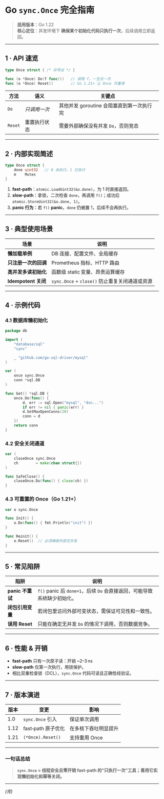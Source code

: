 # Go `sync.Once` 完全指南

> **适用版本**：Go 1.22  
> **核心定位**：并发环境下 **确保某个初始化代码只执行一次**，后续调用立即返回。

---

## 1 · API 速览

```go
type Once struct { /* 非导出 */ }

func (o *Once) Do(f func())   // 调用 f，一生仅一次
func (o *Once) Reset()        // Go 1.21+ 让 Once 可重用
```

| 方法 | 语义 | 关键点 |
|------|------|--------|
| `Do` | *只调用一次* | 其他并发 goroutine 会阻塞直到第一次执行完 |
| `Reset` | 重置执行状态 | 需要外部确保没有并发 `Do`，否则竞态 |

---

## 2 · 内部实现简述

```go
type Once struct {
    done uint32   // 0 未执行，1 已执行
    m    Mutex
}
```

1. **fast‑path**：`atomic.LoadUint32(&o.done)`，为 1 时直接返回。  
2. **slow‑path**：拿锁，二次检查 `done`，再调用 `f()`；成功后 `atomic.StoreUint32(&o.done, 1)`。  
3. **panic 行为**：若 `f()` **panic**，`done` 仍被置 1，后续不会再执行。  

---

## 3 · 典型使用场景

| 场景 | 说明 |
|------|------|
| **懒加载单例** | DB 连接、配置文件、全局缓存 |
| **只注册一次的回调** | Prometheus 指标、HTTP 路由 |
| **高并发多读初始化** | 函数级 static 变量、昂贵运算缓存 |
| **Idempotent 关闭** | `sync.Once` + `close()` 防止重复关闭通道或资源 |

---

## 4 · 示例代码

### 4.1 数据库懒初始化

```go
package db

import (
    "database/sql"
    "sync"

    _ "github.com/go-sql-driver/mysql"
)

var (
    once sync.Once
    conn *sql.DB
)

func Get() *sql.DB {
    once.Do(func() {
        d, err := sql.Open("mysql", "dsn...")
        if err != nil { panic(err) }
        d.SetMaxOpenConns(20)
        conn = d
    })
    return conn
}
```

### 4.2 安全关闭通道

```go
var (
    closeOnce sync.Once
    ch        = make(chan struct{})
)

func SafeClose() {
    closeOnce.Do(func() { close(ch) })
}
```

### 4.3 可重置的 Once（Go 1.21+）

```go
var o sync.Once

func Init() {
    o.Do(func() { fmt.Println("init") })
}

func Reinit() {
    o.Reset()  // 必须确保外部无并发
}
```

---

## 5 · 常见陷阱

| 陷阱 | 说明 |
|------|------|
| **panic 不重试** | `f()` panic 后 `done=1`，后续 `Do` 会直接返回，可能导致系统缺少初始化。 |
| **闭包引用变量** | 若闭包里访问外部可变状态，需保证可见性和一致性。 |
| **误用 Reset** | 只能在确定无并发 `Do` 的情况下调用，否则数据竞争。 |

---

## 6 · 性能 & 开销

* **fast‑path** 只有一次原子读：开销 ~2–3 ns  
* **slow‑path** 仅第一次执行，用锁保护。  
* 相比双重检查锁（DCL），`sync.Once` 代码可读且正确性经验证。

---

## 7 · 版本演进

| 版本 | 变更 | 影响 |
|------|------|------|
| 1.0  | `sync.Once` 引入 | 保证单次调用 |
| 1.12 | fast‑path 原子优化 | 在多核下吞吐明显提升 |
| 1.21 | `(*Once).Reset()` | 支持重用 Once |

---

### 一句话总结

> **`sync.Once` = 线程安全且零开销 fast‑path 的“只执行一次”工具；善用它实现懒初始化和幂等关闭。**

---

*(完)*